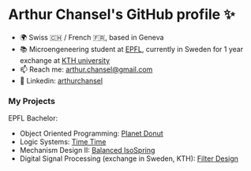 # Arthur Chansel's GitHub profile ✨

- 🌍 Swiss 🇨🇭 / French 🇫🇷, based in Geneva
- 📚 Microengeneering student at [EPFL](https://www.epfl.ch/about/fr/), currently in Sweden for 1 year exchange at [KTH university](https://www.kth.se/)
- 📫 Reach me: [arthur.chansel@gmail.com](mailto:arthur.chansel@gmail.com?subject=[GitHub])
- 💼 Linkedin: [arthurchansel](https://www.linkedin.com/in/arthur-chansel-5b8176192/)

### My Projects

EPFL Bachelor:
- Object Oriented Programming: [Planet Donut](https://github.com/ledondodo/PlanetDonut)
- Logic Systems: [Time Time](https://github.com/ledondodo/TimeTime)
- Mechanism Design II: [Balanced IsoSpring](https://github.com/ledondodo/Balanced-IsoSpring)
- Digital Signal Processing (exchange in Sweden, KTH): [Filter Design](https://github.com/ledondodo/FilterDesign)

<!--
**ledondodo/ledondodo** is a ✨ _special_ ✨ repository because its `README.md` (this file) appears on your GitHub profile.

Here are some ideas to get you started:

- 🔭 I’m currently working on ...
- 🌱 I’m currently learning ...
- 👯 I’m looking to collaborate on ...
- 🤔 I’m looking for help with ...
- 💬 Ask me about ...
- 😄 Pronouns: ...
- ⚡ Fun fact: ...
-->

